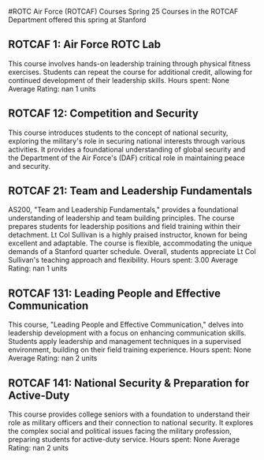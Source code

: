 #ROTC Air Force (ROTCAF) Courses Spring 25
Courses in the ROTCAF Department offered this spring at Stanford
## ROTCAF 1: Air Force ROTC Lab
This course involves hands-on leadership training through physical fitness exercises. Students can repeat the course for additional credit, allowing for continued development of their leadership skills.
Hours spent: None
Average Rating: nan
1 units
## ROTCAF 12: Competition and Security
This course introduces students to the concept of national security, exploring the military's role in securing national interests through various activities. It provides a foundational understanding of global security and the Department of the Air Force's (DAF) critical role in maintaining peace and security.
## ROTCAF 21: Team and Leadership Fundamentals
AS200, "Team and Leadership Fundamentals," provides a foundational understanding of leadership and team building principles. The course prepares students for leadership positions and field training within their detachment.
Lt Col Sullivan is a highly praised instructor, known for being excellent and adaptable. The course is flexible, accommodating the unique demands of a Stanford quarter schedule. Overall, students appreciate Lt Col Sullivan's teaching approach and flexibility.
Hours spent: 3.00
Average Rating: nan
1 units
## ROTCAF 131: Leading People and Effective Communication
This course, "Leading People and Effective Communication," delves into leadership development with a focus on enhancing communication skills. Students apply leadership and management techniques in a supervised environment, building on their field training experience.
Hours spent: None
Average Rating: nan
2 units
## ROTCAF 141: National Security & Preparation for Active-Duty
This course provides college seniors with a foundation to understand their role as military officers and their connection to national security. It explores the complex social and political issues facing the military profession, preparing students for active-duty service.
Hours spent: None
Average Rating: nan
2 units